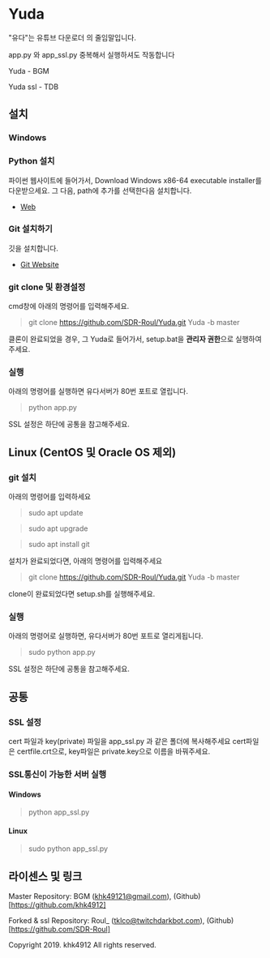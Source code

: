 # Yuda
"유다"는 유튜브 다운로더 의 줄임말입니다. 

app.py 와 app_ssl.py 중복해서 실행하셔도 작동합니다

Yuda - BGM

Yuda ssl - TDB


## 설치
### Windows

### Python 설치
파이썬 웹사이트에 들어가서, Download Windows x86-64 executable installer를 다운받으세요. 그 다음, path에 추가를 선택한다음 설치합니다. 
* [Web](https://www.python.org/downloads/windows/)

### Git 설치하기
깃을 설치합니다.
* [Git Website](https://git-scm.com/)

### git clone 및 환경설정
cmd창에 아래의 명령어를 입력해주세요.
> git clone https://github.com/SDR-Roul/Yuda.git Yuda -b master

클론이 완료되었을 경우, 그 Yuda로 들어가서, setup.bat을 **관리자 권한**으로 실행하여주세요. 

### 실행
아래의 명령어를 실행하면 유다서버가 80번 포트로 열립니다.
> python app.py

SSL 설정은 하단에 공통을 참고해주세요.

## Linux (CentOS 및 Oracle OS 제외)
### git 설치
아래의 명령어를 입력하세요
> sudo apt update

> sudo apt upgrade

> sudo apt install git

설치가 완료되었다면, 아래의 명령어를 입력해주세요
> git clone https://github.com/SDR-Roul/Yuda.git Yuda -b master

clone이 완료되었다면 setup.sh를 실행해주세요.

### 실행
아래의 명령어로 실행하면, 유다서버가 80번 포트로 열리게됩니다.
> sudo python app.py

SSL 설정은 하단에 공통을 참고해주세요.

## 공통
### SSL 설정
cert 파일과 key(private) 파일을 app_ssl.py 과 같은 폴더에 복사해주세요
cert파일은 certfile.crt으로, key파일은 private.key으로 이름을 바꿔주세요.

### SSL통신이 가능한 서버 실행
#### Windows
> python app_ssl.py
#### Linux
> sudo python app_ssl.py


## 라이센스 및 링크
Master Repository: BGM (khk49121@gmail.com), (Github)[https://github.com/khk4912]

Forked & ssl Repository: Roul_ (tklco@twitchdarkbot.com), (Github)[https://github.com/SDR-Roul]

Copyright 2019. khk4912 All rights reserved. 
